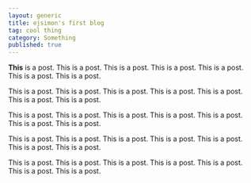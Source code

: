 ```yaml
---
layout: generic
title: ejsimon's first blog
tag: cool thing
category: Something
published: true
---
```


**This** is a post. This is a post. This is a post. This is a post. This is a post. This is a post. This is a post. 

This is a post. This is a post. This is a post. This is a post. This is a post. This is a post. This is a post. 

This is a post. This is a post. This is a post. This is a post. This is a post. This is a post. This is a post. 	

This is a post. This is a post. This is a post. This is a post. This is a post. This is a post. This is a post. 

This is a post. This is a post. This is a post. This is a post. This is a post. This is a post. This is a post.